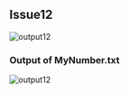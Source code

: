 ## Issue12
![output12](https://github.com/STIW3054-A192/stiw3054-issues-LimWenLiang/blob/master/images/issue12.png)


### Output of MyNumber.txt
![output12](https://github.com/STIW3054-A192/stiw3054-issues-LimWenLiang/blob/master/images/issue12_MyNumber.txt.png)